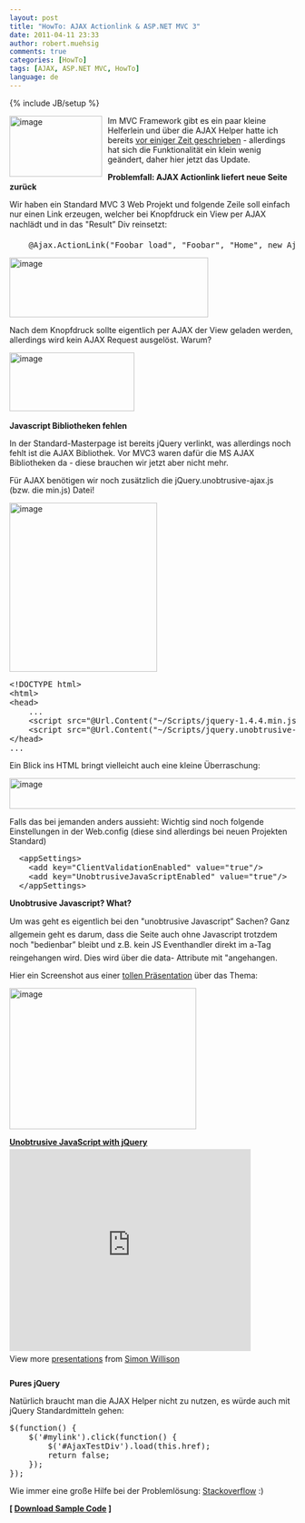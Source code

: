 ```yaml
---
layout: post
title: "HowTo: AJAX Actionlink & ASP.NET MVC 3"
date: 2011-04-11 23:33
author: robert.muehsig
comments: true
categories: [HowTo]
tags: [AJAX, ASP.NET MVC, HowTo]
language: de
---
```

{% include JB/setup %}
<p><a href="{{BASE_PATH}}/assets/wp-images/image1241.png"><img style="border-right-width: 0px; margin: 0px 10px 0px 0px; display: inline; border-top-width: 0px; border-bottom-width: 0px; border-left-width: 0px" title="image" border="0" alt="image" align="left" src="{{BASE_PATH}}/assets/wp-images/image_thumb421.png" width="163" height="107" /></a> </p>  <p>Im MVC Framework gibt es ein paar kleine Helferlein und über die AJAX Helper hatte ich bereits <a href="{{BASE_PATH}}/2009/08/25/howto-ajax-und-aspnet-mvc/">vor einiger Zeit geschrieben</a> - allerdings hat sich die Funktionalität ein klein wenig geändert, daher hier jetzt das Update.</p>  <p><strong>Problemfall: AJAX Actionlink liefert neue Seite zurück</strong></p>  <p>Wir haben ein Standard MVC 3 Web Projekt und folgende Zeile soll einfach nur einen Link erzeugen, welcher bei Knopfdruck ein View per AJAX nachlädt und in das "Result” Div reinsetzt:</p>  <div style="padding-bottom: 0px; margin: 0px; padding-left: 0px; padding-right: 0px; display: inline; float: none; padding-top: 0px" id="scid:812469c5-0cb0-4c63-8c15-c81123a09de7:ffd83d40-ebc2-49c2-a2e1-dcee5333b293" class="wlWriterEditableSmartContent"><pre name="code" class="c#">    @Ajax.ActionLink("Foobar load", "Foobar", "Home", new AjaxOptions() { HttpMethod = "Get", UpdateTargetId = "Result" })</pre></div>

<p><a href="{{BASE_PATH}}/assets/wp-images/image1242.png"><img style="border-right-width: 0px; display: inline; border-top-width: 0px; border-bottom-width: 0px; border-left-width: 0px" title="image" border="0" alt="image" src="{{BASE_PATH}}/assets/wp-images/image_thumb422.png" width="350" height="105" /></a> </p>

<p></p>

<p>Nach dem Knopfdruck sollte eigentlich per AJAX der View geladen werden, allerdings wird kein AJAX Request ausgelöst. Warum?</p>

<p><a href="{{BASE_PATH}}/assets/wp-images/image1243.png"><img style="border-right-width: 0px; display: inline; border-top-width: 0px; border-bottom-width: 0px; border-left-width: 0px" title="image" border="0" alt="image" src="{{BASE_PATH}}/assets/wp-images/image_thumb423.png" width="220" height="103" /></a>&#160;</p>

<p><strong>Javascript Bibliotheken fehlen</strong></p>

<p>In der Standard-Masterpage ist bereits jQuery verlinkt, was allerdings noch fehlt ist die AJAX Bibliothek. Vor MVC3 waren dafür die MS AJAX Bibliotheken da - diese brauchen wir jetzt aber nicht mehr.</p>

<p>Für AJAX benötigen wir noch zusätzlich die jQuery.unobtrusive-ajax.js (bzw. die min.js) Datei!</p>

<p><a href="{{BASE_PATH}}/assets/wp-images/image1244.png"><img style="border-right-width: 0px; display: inline; border-top-width: 0px; border-bottom-width: 0px; border-left-width: 0px" title="image" border="0" alt="image" src="{{BASE_PATH}}/assets/wp-images/image_thumb424.png" width="260" height="297" /></a> </p>

<div style="padding-bottom: 0px; margin: 0px; padding-left: 0px; padding-right: 0px; display: inline; float: none; padding-top: 0px" id="scid:812469c5-0cb0-4c63-8c15-c81123a09de7:444b96ac-250c-42f0-aa49-a792c96e4570" class="wlWriterEditableSmartContent"><pre name="code" class="c#">&lt;!DOCTYPE html&gt;
&lt;html&gt;
&lt;head&gt;
    ...
    &lt;script src="@Url.Content("~/Scripts/jquery-1.4.4.min.js")" type="text/javascript"&gt;&lt;/script&gt;
    &lt;script src="@Url.Content("~/Scripts/jquery.unobtrusive-ajax.min.js")" type="text/javascript"&gt;&lt;/script&gt;
&lt;/head&gt;
...</pre></div>

<p></p>

<p></p>

<p>Ein Blick ins HTML bringt vielleicht auch eine kleine Überraschung:</p>

<p><a href="{{BASE_PATH}}/assets/wp-images/image1245.png"><img style="border-right-width: 0px; display: inline; border-top-width: 0px; border-bottom-width: 0px; border-left-width: 0px" title="image" border="0" alt="image" src="{{BASE_PATH}}/assets/wp-images/image_thumb425.png" width="568" height="54" /></a> </p>

<p>Falls das bei jemanden anders aussieht: Wichtig sind noch folgende Einstellungen in der Web.config (diese sind allerdings bei neuen Projekten Standard)</p>

<div style="padding-bottom: 0px; margin: 0px; padding-left: 0px; padding-right: 0px; display: inline; float: none; padding-top: 0px" id="scid:812469c5-0cb0-4c63-8c15-c81123a09de7:a6846b87-85dc-405f-9969-3d4065855837" class="wlWriterEditableSmartContent"><pre name="code" class="c#">  &lt;appSettings&gt;
    &lt;add key="ClientValidationEnabled" value="true"/&gt; 
    &lt;add key="UnobtrusiveJavaScriptEnabled" value="true"/&gt; 
  &lt;/appSettings&gt;</pre></div>

<p></p>

<p><strong>Unobtrusive Javascript? What?</strong></p>

<p>Um was geht es eigentlich bei den "unobtrusive Javascript” Sachen? Ganz allgemein geht es darum, dass die Seite auch ohne Javascript trotzdem noch "bedienbar” bleibt und z.B. kein JS Eventhandler direkt im a-Tag reingehangen wird. Dies wird über die data- Attribute mit "angehangen.</p>

<p>Hier ein Screenshot aus einer <a href="http://simonwillison.net/static/2008/xtech/">tollen Präsentation</a> über das Thema:</p>

<p><a href="{{BASE_PATH}}/assets/wp-images/image1246.png"><img style="border-right-width: 0px; display: inline; border-top-width: 0px; border-bottom-width: 0px; border-left-width: 0px" title="image" border="0" alt="image" src="{{BASE_PATH}}/assets/wp-images/image_thumb426.png" width="329" height="248" /></a></p>

<div style="width: 425px" id="__ss_390708"><strong style="margin: 12px 0px 4px; display: block"><a title="Unobtrusive JavaScript with jQuery" href="http://www.slideshare.net/simon/unobtrusive-javascript-with-jquery">Unobtrusive JavaScript with jQuery</a></strong> <iframe height="355" marginheight="0" src="http://www.slideshare.net/slideshow/embed_code/390708" frameborder="0" width="425" marginwidth="0" scrolling="no"></iframe>

  <div style="padding-bottom: 12px; padding-left: 0px; padding-right: 0px; padding-top: 5px">View more <a href="http://www.slideshare.net/">presentations</a> from <a href="http://www.slideshare.net/simon">Simon Willison</a> </div>
</div>

<p><strong>Pures jQuery</strong></p>

<p>Natürlich braucht man die AJAX Helper nicht zu nutzen, es würde auch mit jQuery Standardmitteln gehen:</p>

<div style="padding-bottom: 0px; margin: 0px; padding-left: 0px; padding-right: 0px; display: inline; float: none; padding-top: 0px" id="scid:812469c5-0cb0-4c63-8c15-c81123a09de7:b87c5977-dadd-4bba-8615-f9bcf880f7c4" class="wlWriterEditableSmartContent"><pre name="code" class="c#">$(function() {
    $('#mylink').click(function() {
        $('#AjaxTestDiv').load(this.href);
        return false;
    });
});</pre></div>

<p>Wie immer eine große Hilfe bei der Problemlösung: <a href="http://stackoverflow.com/questions/4973605/ajax-actionlink-not-working-response-isajaxrequest-is-always-false">Stackoverflow</a> :)</p>

<p><strong>[ </strong><a href="{{BASE_PATH}}/assets/files/democode/mvc3ajaxactionlink/mvc3ajaxactionlink.zip"><strong>Download Sample Code</strong></a><strong> ]</strong></p>
